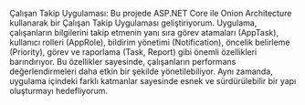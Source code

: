 Çalışan Takip Uygulaması: Bu projede ASP.NET Core ile Onion Architecture kullanarak bir Çalışan Takip Uygulaması geliştiriyorum. Uygulama, çalışanların bilgilerini takip etmenin yanı sıra görev atamaları (AppTask), kullanıcı rolleri (AppRole), bildirim yönetimi (Notification), öncelik belirleme (Priority), görev ve raporlama (Task, Report) gibi önemli özellikleri barındırıyor. Bu özellikler sayesinde, çalışanların performans değerlendirmeleri daha etkin bir şekilde yönetilebiliyor. Aynı zamanda, uygulama içindeki farklı katmanlar sayesinde esnek ve sürdürülebilir bir yapı oluşturmayı hedefliyorum.
